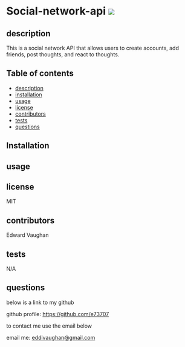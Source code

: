 # Social-network-api <img src = 'https://img.shields.io/badge/license-MIT-red'/>

## description

This is a social network API that allows users to create accounts, add friends, post thoughts, and react to thoughts.

## Table of contents

- [description](#description)
- [installation](#installation)
- [usage](#usage)
- [license](#license)
- [contributors](#contributors)
- [tests](#tests)
- [questions](#questions)

## Installation



## usage


## license

MIT

## contributors

Edward Vaughan

## tests

N/A

## questions

below is a link to my github

github profile: https://github.com/e73707

to contact me use the email below

email me: eddivaughan@gmail.com
